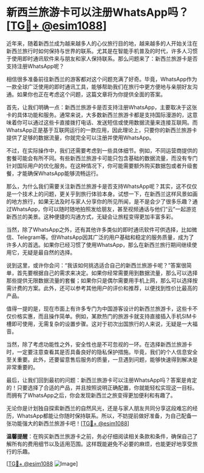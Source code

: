 # 新西兰旅游卡可以注册WhatsApp吗？[[TG💪+ @esim1088](https://t.me/s/esim1088)]

近年来，随着新西兰成为越来越多人的心仪旅行目的地，越来越多的人开始关注在新西兰旅行时如何保持与世界的联系。尤其是在智能手机普及的时代，许多人习惯于使用即时通讯软件来与朋友和家人保持联系。那么问题来了：新西兰旅游卡是否支持注册WhatsApp呢？

相信很多准备前往新西兰的游客都对这个问题充满了好奇。毕竟，WhatsApp作为一款全球广泛使用的即时通讯工具，能够帮助我们在旅行中更方便地与亲朋好友沟通。如果你也正在考虑这个问题，这篇文章将为你提供全面的答案。

首先，让我们明确一点：新西兰旅游卡是否支持注册WhatsApp，主要取决于这张卡的具体功能和服务。通常来说，大多数新西兰旅游卡都是支持国际漫游的，这意味着你可以通过这些卡直接拨打电话、发送短信或使用数据流量来连接互联网。而WhatsApp正是基于互联网运行的一款应用，因此理论上，只要你的新西兰旅游卡提供了足够的数据流量，你就完全可以注册并使用WhatsApp。

不过，在实际操作中，我们还需要考虑到一些具体细节。例如，不同运营商提供的套餐可能会有所不同。有些新西兰旅游卡可能只包含基础的数据流量，而没有专门针对国际用户的优化服务。在这种情况下，你可能需要额外购买数据包或者升级套餐，才能确保WhatsApp能够流畅运行。

那么，为什么我们需要关注新西兰旅游卡是否支持WhatsApp呢？其实，这不仅仅是一个技术上的问题，更关乎到旅行体验本身。试想一下，在新西兰这样风景如画的地方旅行，如果无法及时与家人分享你的所见所闻，是不是会少了很多乐趣？通过WhatsApp，你可以随时随地拍照发给朋友，甚至视频通话与他们“云”一起游览新西兰的美景。这种便捷的沟通方式，无疑会让旅程变得更加丰富多彩。

当然，除了WhatsApp之外，还有其他许多类似的即时通讯软件可供选择，比如微信、Telegram等。但WhatsApp因其广泛的用户基础和稳定的服务质量，成为了许多人的首选。如果你已经习惯了使用WhatsApp，那么在新西兰旅行期间继续使用它，无疑是最自然的选择。

说到这里，或许你会问：“我该如何挑选适合自己的新西兰旅游卡呢？”答案很简单，首先要根据自己的需求来决定。如果你经常需要用到数据流量，那么可以选择那些提供无限数据流量的套餐；如果你只是偶尔需要用手机上网，那么可以选择按需计费的方案。此外，还可以参考其他用户的评价和推荐，以便找到性价比最高的产品。

值得一提的是，现在市面上有许多专门为中国游客设计的新西兰旅游卡，这些卡不仅价格实惠，而且操作简单。例如，某款热门的旅游卡就支持直接插入手机SIM卡槽即可使用，无需复杂的设置步骤。这对于初次出国旅行的人来说，无疑是一大福音。

当然，除了考虑功能性之外，安全性也是不可忽视的一环。在选择新西兰旅游卡时，一定要注意查看其是否具备良好的隐私保护措施。毕竟，我们的个人信息安全至关重要。此外，还要留意售后服务的质量，一旦遇到问题，能够快速得到解决是非常重要的。

最后，让我们回到最初的问题：新西兰旅游卡可以注册WhatsApp吗？答案是肯定的！只要选择了合适的产品，并且按照说明正确配置，你就能轻松实现这一目标。而拥有了WhatsApp之后，你会发现新西兰之旅变得更加便利和有趣了。

无论你是计划独自探索新西兰的自然风光，还是与家人朋友共同分享这段难忘的经历，WhatsApp都能让你随时保持联系。所以，不妨提前做好准备，为自己配备一张功能强大的新西兰旅游卡吧！[[TG💪+ @esim1088](https://t.me/s/esim1088)]

**温馨提醒**：在购买新西兰旅游卡之前，务必仔细阅读相关条款和条件，确保自己了解所有的费用细节以及适用范围。这样既能避免不必要的麻烦，也能更好地享受旅行的乐趣。

[[TG💪+ @esim1088](https://t.me/s/esim1088) ![Image](https://i.postimg.cc/4NQfJmqS/Snipaste-2025-05-13-00-14-12.png)]